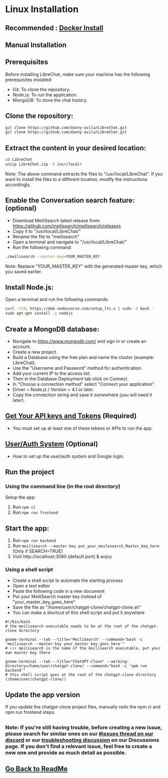 # Linux Installation
## **Recommended : [Docker Install](docker_install.md)**

##

## **Manual Installation**

## Prerequisites

Before installing LibreChat, make sure your machine has the following prerequisites installed:

- Git: To clone the repository.
- Node.js: To run the application.
- MongoDB: To store the chat history.

## Clone the repository:

```bash
git clone https://github.com/danny-avila/LibreChat.git
git clone https://github.com/danny-avila/LibreChat.git
```

## Extract the content in your desired location:

```bash
cd LibreChat
unzip LibreChat.zip -d /usr/local/
```

Note: The above command extracts the files to "/usr/local/LibreChat". If you want to install the files to a different location, modify the instructions accordingly.

## Enable the Conversation search feature: (optional)

- Download MeiliSearch latest release from: https://github.com/meilisearch/meilisearch/releases
- Copy it to "/usr/local/LibreChat/"
- Rename the file to "meilisearch"
- Open a terminal and navigate to "/usr/local/LibreChat/"
- Run the following command:

```bash
./meilisearch --master-key=YOUR_MASTER_KEY
```

Note: Replace "YOUR_MASTER_KEY" with the generated master key, which you saved earlier.

## Install Node.js:

Open a terminal and run the following commands:

```bash
curl -fsSL https://deb.nodesource.com/setup_lts.x | sudo -E bash -
sudo apt-get install -y nodejs
```

## Create a MongoDB database:

- Navigate to https://www.mongodb.com/ and sign in or create an account.
- Create a new project.
- Build a Database using the free plan and name the cluster (example: LibreChat).
- Use the "Username and Password" method for authentication.
- Add your current IP to the access list.
- Then in the Database Deployment tab click on Connect.
- In "Choose a connection method" select "Connect your application".
- Driver = Node.js / Version = 4.1 or later.
- Copy the connection string and save it somewhere (you will need it later).

## [Get Your API keys and Tokens](apis_and_tokens.md) (Required)
- You must set up at least one of these tokens or APIs to run the app.

## [User/Auth System](../features/user_auth_system.md) (Optional)
- How to set up the user/auth system and Google login.

## Run the project

### Using the command line (in the root directory)
Setup the app:
1. Run `npm ci`
2. Run `npm run frontend`

## Start the app:
1. Run `npm run backend`
2. Run `meilisearch --master-key put_your_meilesearch_Master_Key_here` (Only if SEARCH=TRUE)
3. Visit http://localhost:3080 (default port) & enjoy

### Using a shell script

- Create a shell script to automate the starting process
- Open a text editor
- Paste the following code in a new document
- Put your MeiliSearch master key instead of "your_master_key_goes_here"
- Save the file as "/home/user/chatgpt-clone/chatgpt-clone.sh"
- You can make a shortcut of this shell script and put it anywhere

```
#!/bin/bash
# the meilisearch executable needs to be at the root of the chatgpt-clone directory

gnome-terminal --tab --title="MeiliSearch" --command="bash -c 'meilisearch --master-key your_master_key_goes_here'"
# ↑↑↑ meilisearch is the name of the meilisearch executable, put your own master key there

gnome-terminal --tab --title="ChatGPT-Clone" --working-directory=/home/user/chatgpt-clone/ --command="bash -c 'npm run backend'"
# this shell script goes at the root of the chatgpt-clone directory (/home/user/chatgpt-clone/)
```

## Update the app version

If you update the chatgpt-clone project files, manually redo the npm ci and npm run frontend steps.

##

### Note: If you're still having trouble, before creating a new issue, please search for similar ones on our [#issues thread on our discord](https://discord.gg/weqZFtD9C4) or our [troubleshooting discussion](https://github.com/danny-avila/LibreChat/discussions/new?category=troubleshooting) on our Discussions page. If you don't find a relevant issue, feel free to create a new one and provide as much detail as possible.

##

## [Go Back to ReadMe](../../README.md)

